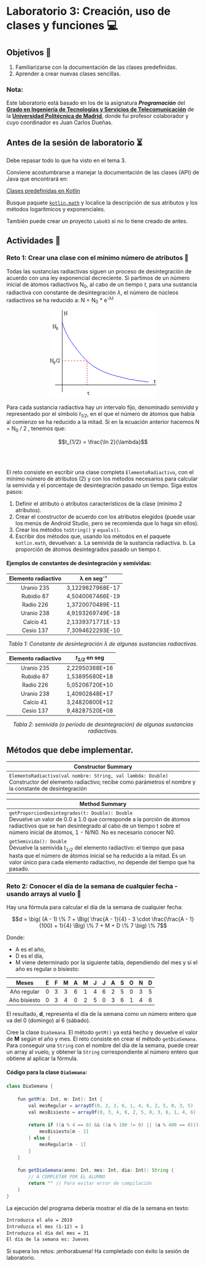 # Laboratorio 3: Creación, uso de clases y funciones 💻

## **Objetivos** 🎯

1. Familiarizarse con la documentación de las clases predefinidas.
2. Aprender a crear nuevas clases sencillas.

### Nota:

Este laboratorio está basado en los de la asignatura **_Programación_** del [**Grado en Ingeniería de Tecnologías y Servicios de Telecomunicación**](https://www.etsit.upm.es/estudios/grado-en-ingenieria-de-tecnologias-y-servicios-de-telecomunicacion.html) de la [**Universidad Politécnica de Madrid**](www.upm.es), donde fui profesor colaborador y cuyo coordinador es Juan Carlos Dueñas. 

## **Antes de la sesión de laboratorio** ⏳

Debe repasar todo lo que ha visto en el tema 3.

Conviene acostumbrarse a manejar la documentación de las clases (API) de Java que encontrará en:

[Clases predefinidas en Kotlin](https://kotlinlang.org/api/latest/jvm/stdlib/)

Busque paquete [`kotlin.math`](https://kotlinlang.org/api/latest/jvm/stdlib/kotlin.math/) y localice la descripción de sus atributos y los métodos logarítmicos y exponenciales.

También puede crear un proyecto `Labo03` si no lo tiene creado de antes.

## **Actividades** 🚀

### **Reto 1: Crear una clase con el mínimo número de atributos** 🔧

Todas las sustancias radiactivas siguen un proceso de desintegración de acuerdo con una ley exponencial decreciente. Si partimos de un número inicial de átomos radiactivos N<sub>0</sub>, al cabo de un tiempo *t*, para una sustancia radiactiva con constante de desintegración *λ*, el número de núcleos radiactivos se ha reducido a: N = N<sub>0</sub> * e<sup>-λt</sup>


<div align="center">
    <img src="imgReto/image1.png" alt="Fórmula de desintegración radiactiva">
</div>

Para cada sustancia radiactiva hay un intervalo fijo, denominado *semivida* y representado por el símbolo *t*<sub>*1/2*</sub>, en el que el número de átomos que había al comienzo se ha reducido a la mitad. Si en la ecuación anterior hacemos N = N<sub>0</sub> / 2
, tenemos que:

```math
t_{1/2} = \frac{\ln 2}{\lambda}
```

<br>
<br>


El reto consiste en escribir una clase completa `ElementoRadiactivo`, con el mínimo número de atributos (2) y con los métodos necesarios para calcular la semivida y el porcentaje de desintegración pasado un tiempo. Siga estos pasos:

1. Definir el atributo o atributos característicos de la clase (mínimo 2 atributos).
2. Crear el constructor de acuerdo con los atributos elegidos (puede usar los menús de Android Studio, pero se recomienda que lo haga sin ellos).
3. Crear los métodos `toString()` y `equals()`.
4. Escribir dos métodos que, usando los métodos en el paquete `kotlin.math`, devuelvan:
    a. La semivida de la sustancia radiactiva.
    b. La proporción de átomos desintegrados pasado un tiempo *t*.

#### Ejemplos de constantes de desintegración y semividas:

<div style="text-align: center;">

| Elemento radiactivo | λ en seg⁻¹ | 
|---------------------|----------------------|
| Uranio 235          | 3,1229827968E-17     |
| Rubidio 87          | 4,5040067466E-19     |
| Radio 226           | 1,3720070489E-11     |
| Uranio 238          | 4,9193269749E-18     |
| Calcio 41           | 2,1339371771E-13     |
| Cesio 137           | 7,3094622293E-10     |

<p><em>Tabla 1: Constante de desintegración λ de algunas sustancias radiactivas.</em></p>

</div>


<div style="text-align: center;">

| Elemento radiactivo | *t*<sub>*1/2*</sub> en seg   |
|---------------------|----------------------|
| Uranio 235          | 2,22950368E+16       |
| Rubidio 87          | 1,53895680E+18       |
| Radio 226           | 5,05206720E+10       |
| Uranio 238          | 1,40902848E+17       |
| Calcio 41           | 3,24820800E+12       |
| Cesio 137           | 9,48287520E+08       |

<p><em>Tabla 2: semivida (o período de desintegración) de algunas sustancias radiactivas.</em></p>

</div>

## Métodos que debe implementar.

| **Constructor Summary**                           |
| ------------------------------------------------- |
| `ElementoRadiactivo(val nombre: String, val lambda: Double)`  <br> Constructor del elemento radiactivo; recibe como parámetros el nombre y la constante de desintegración |


| **Method Summary**                                                   |
| -------------------------------------------------------------------- |
| `getProporcionDesintegrados(t: Double): Double` <br> Devuelve un valor de 0.0 a 1.0 que corresponde a la porción de átomos radiactivos que se han desintegrado al cabo de un tiempo t sobre el número inicial de átomos, 1 - N/N0. No es necesario conocer N0. |
| `getSemivida(): Double` <br> Devuelve la semivida *t*<sub>*1/2*</sub> del elemento radiactivo: el tiempo que pasa hasta que el número de átomos inicial se ha reducido a la mitad. Es un valor único para cada elemento radiactivo, no depende del tiempo que ha pasado. |


### **Reto 2: Conocer el día de la semana de cualquier fecha - usando arrays al vuelo** 📅

Hay una fórmula para calcular el día de la semana de cualquier fecha:

```math
d = \big( (A - 1) \% 7 + \Big( \frac{A - 1}{4} - 3 \cdot \frac{\frac{A - 1}{100} + 1}{4} \Big) \% 7 + M + D \% 7 \big) \% 7
```

Donde:
- A es el año,
- D es el día, 
- M viene determinado por la siguiente tabla, dependiendo del mes y si el año es regular o bisiesto:
  
<div style="text-align: center;">

| Meses         | E | F | M | A | M | J | J | A | S | O | N | D |
|---------------|---|---|---|---|---|---|---|---|---|---|---|---|
| Año regular   | 0 | 3 | 3 | 6 | 1 | 4 | 6 | 2 | 5 | 0 | 3 | 5 |
| Año bisiesto  | 0 | 3 | 4 | 0 | 2 | 5 | 0 | 3 | 6 | 1 | 4 | 6 |

</div>


El resultado, **d**, representa el día de la semana como un número entero que va del 0 (domingo) al 6 (sábado).

Cree la clase `DiaSemana`. El método `getM()` ya está hecho y devuelve el valor de **M** según el año y mes. El reto consiste en crear el método `getDiaSemana`. Para conseguir una `String` con el nombre del día de la semana, puede crear un array al vuelo, y obtener la `String` correspondiente al número entero que obtiene al aplicar la fórmula.

#### Código para la clase `DiaSemana`:

```java
class DiaSemana {

    fun getM(a: Int, m: Int): Int {
        val mesRegular = arrayOf(0, 3, 3, 6, 1, 4, 6, 2, 5, 0, 3, 5)
        val mesBisiesto = arrayOf(0, 3, 4, 0, 2, 5, 0, 3, 6, 1, 4, 6)

        return if ((a % 4 == 0) && ((a % 100 != 0) || (a % 400 == 0))) {
            mesBisiesto[m - 1]
        } else {
            mesRegular[m - 1]
        }
    }

    fun getDiaSemana(anno: Int, mes: Int, dia: Int): String {
        // A COMPLETAR POR EL ALUMNO
        return "" // Para evitar error de compilación
    }
}
```

La ejecución del programa debería mostrar el día de la semana en texto:

```txt
Introduzca el año = 2019
Introduzca el mes (1-12) = 1
Introduzca el día del mes = 31
El día de la semana es: Jueves
```

Si supera los retos: ¡enhorabuena! Ha completado con éxito la sesión de laboratorio.
